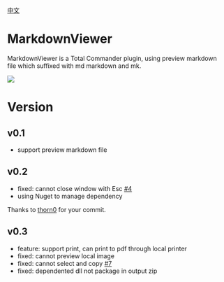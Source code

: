 [中文](./README.md)

# MarkdownViewer

MarkdownViewer is a Total Commander plugin, using preview markdown file which suffixed with md markdown and mk.

![](./Doc/viewer.png)

# Version

## v0.1

- support preview markdown file

## v0.2

- fixed: cannot close window with Esc [\#4](https://github.com/wangzhfeng/MarkdownViewer/issues/4)
- using Nuget to manage dependency

Thanks to [thorn0](https://github.com/thorn0) for your commit.

## v0.3

- feature: support print, can print to pdf through local printer
- fixed: cannot preview local image
- fixed: cannot select and copy [\#7](https://github.com/wangzhfeng/MarkdownViewer/issues/7)
- fixed: dependented dll not package in output zip
